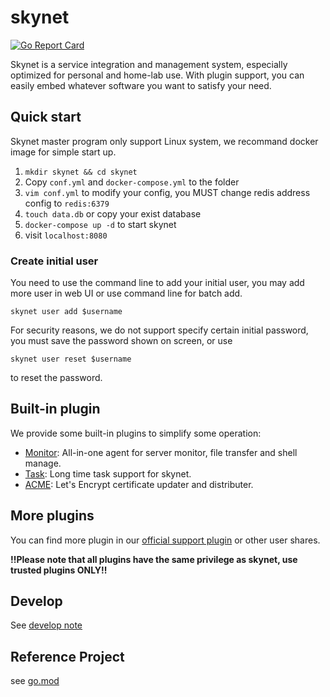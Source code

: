 # skynet

[![Go Report Card](https://goreportcard.com/badge/github.com/mxwxz/skynet)](https://goreportcard.com/report/github.com/mxwxz/skynet)

Skynet is a service integration and management system, especially optimized for personal and home-lab use. With plugin support, you can easily embed whatever software you want to satisfy your need.

## Quick start

Skynet master program only support Linux system, we recommand docker image for simple start up.

1. `mkdir skynet && cd skynet`
2. Copy `conf.yml` and `docker-compose.yml` to the folder
3. `vim conf.yml` to modify your config, you MUST change redis address config to `redis:6379`
1. `touch data.db` or copy your exist database
2. `docker-compose up -d` to start skynet
3. visit `localhost:8080`

### Create initial user

You need to use the command line to add your initial user, you may add more user in web UI or use command line for batch add.

    skynet user add $username

For security reasons, we do not support specify certain initial password, you must save the password shown on screen, or use

    skynet user reset $username

to reset the password.

## Built-in plugin

We provide some built-in plugins to simplify some operation:

- [Monitor](plugin/monitor): All-in-one agent for server monitor, file transfer and shell manage.
- [Task](plugin/task): Long time task support for skynet.
- [ACME](plugin/acme): Let's Encrypt certificate updater and distributer.

## More plugins

You can find more plugin in our [official support plugin](#) or other user shares.

**!!Please note that all plugins have the same privilege as skynet, use trusted plugins ONLY!!**

## Develop

See [develop note](develop.md)

## Reference Project

see [go.mod](go.mod)
